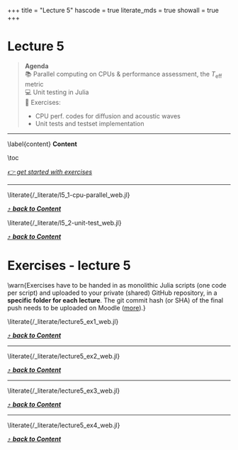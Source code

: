 +++
title = "Lecture 5"
hascode = true
literate_mds = true
showall = true
+++

# Lecture 5

> **Agenda**\
> :books: Parallel computing on CPUs & performance assessment, the $T_\mathrm{eff}$ metric\
> :computer: Unit testing in Julia\
> :construction: Exercises:
> - CPU perf. codes for diffusion and acoustic waves
> - Unit tests and testset implementation

--- 

\label{content}
**Content**

\toc

[_👉 get started with exercises_](#exercises_-_lecture_5)

---

\literate{/_literate/l5_1-cpu-parallel_web.jl}

[⤴ _**back to Content**_](#content)

\literate{/_literate/l5_2-unit-test_web.jl}

[⤴ _**back to Content**_](#content)


# Exercises - lecture 5

\warn{Exercises have to be handed in as monolithic Julia scripts (one code per script) and uploaded to your private (shared) GitHub repository, in a **specific folder for each lecture**. The git commit hash (or SHA) of the final push needs to be uploaded on Moodle ([more](/homework)).}

\literate{/_literate/lecture5_ex1_web.jl}

[⤴ _**back to Content**_](#content)

---

\literate{/_literate/lecture5_ex2_web.jl}

[⤴ _**back to Content**_](#content)

---

\literate{/_literate/lecture5_ex3_web.jl}

[⤴ _**back to Content**_](#content)

---

\literate{/_literate/lecture5_ex4_web.jl}

[⤴ _**back to Content**_](#content)
